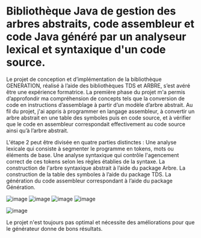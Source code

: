# Bibliothèque Java de gestion des arbres abstraits, code assembleur et code Java généré par un analyseur lexical et syntaxique d'un code source.

Le projet de conception et d’implémentation de la bibliothèque GENERATION, réalisé à l’aide des bibliothèques TDS et ARBRE, s’est avéré être une expérience formatrice. La première phase du projet m'a permis d’approfondir ma compréhension de concepts tels que la conversion de code en instructions d’assemblage à partir d’un modèle d’arbre abstrait. Au fil du projet, j'ai appris à programmer en langage assembleur, à convertir un arbre abstrait en une table des symboles puis en code source, et à vérifier que le code en assembleur correspondait effectivement au code source ainsi qu’à l’arbre abstrait.

L'étape 2 peut être divisée en quatre parties distinctes :
Une analyse lexicale qui consiste à segmenter le programme en tokens, mots ou éléments de base.
Une analyse syntaxique qui contrôle l'agencement correct de ces tokens selon les règles établies de la syntaxe.
La construction de l'arbre syntaxique abstrait à l’aide du package Arbre.
La construction de la table des symboles à l’aide du package TDS.
La génération du code assembleur correspondant à l’aide du package Génération.

![image](https://github.com/user-attachments/assets/fc0dc805-2208-448d-ac3e-a8e5cf68a3c6)
![image](https://github.com/user-attachments/assets/66238325-4629-43dd-9bc2-36c8ca8b7291)
![image](https://github.com/user-attachments/assets/fd72e491-8e02-47ca-b7c2-f0936c7a6379)
![image](https://github.com/user-attachments/assets/b99a23a6-7a83-44d6-af51-6067536da433)

![image](https://github.com/sana-rekbi/Generateur/assets/138128268/34828ea4-44aa-4f66-897f-c2ea9c43ac67)

Le projet n'est toujours pas optimal et nécessite des améliorations pour que le générateur donne de bons résultats.
